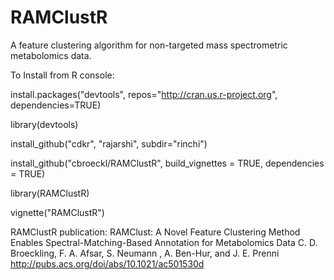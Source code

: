 RAMClustR
=========

A feature clustering algorithm for non-targeted mass spectrometric metabolomics data.

To Install from R console:

install.packages("devtools", repos="http://cran.us.r-project.org", dependencies=TRUE) 

library(devtools)  

install_github("cdkr", "rajarshi", subdir="rinchi")

install_github("cbroeckl/RAMClustR", build_vignettes = TRUE, dependencies = TRUE) 

library(RAMClustR) 

vignette("RAMClustR")

RAMClustR publication:
RAMClust: A Novel Feature Clustering Method Enables Spectral-Matching-Based Annotation for Metabolomics Data
C. D. Broeckling, F. A. Afsar, S. Neumann , A. Ben-Hur, and J. E. Prenni
http://pubs.acs.org/doi/abs/10.1021/ac501530d

